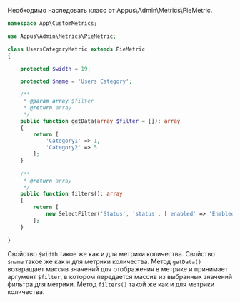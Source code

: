 Необходимо наследовать класс от Appus\Admin\Metrics\PieMetric.

```php
namespace App\CustomMetrics;

use Appus\Admin\Metrics\PieMetric;

class UsersCategoryMetric extends PieMetric
{

    protected $width = 19;

    protected $name = 'Users Category';

    /**
     * @param array $filter
     * @return array
     */
    public function getData(array $filter = []): array
    {
        return [
            'Category1' => 1,
            'Category2' => 5
        ];
    }
    
    /**
     * @return array
     */
    public function filters(): array
    {
        return [
            new SelectFilter('Status', 'status', ['enabled' => 'Enabled', 'disabled' => 'Disabled']),
        ];
    }

}
```

Свойство ```$width``` такое же как и для метрики количества.
Свойство ```$name``` такое же как и для метрики количества.
Метод ```getData()``` возвращает массив значений для отображения в метрике и принимает аргумент ```$filter```, в котором передается массив из выбранных значений фильтра для метрики.
Метод ```filters()``` такой же как и для метрики количества.
